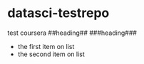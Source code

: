 datasci-testrepo
================

test coursera
##heading##
###heading###

* the first item on list
* the second item on list
